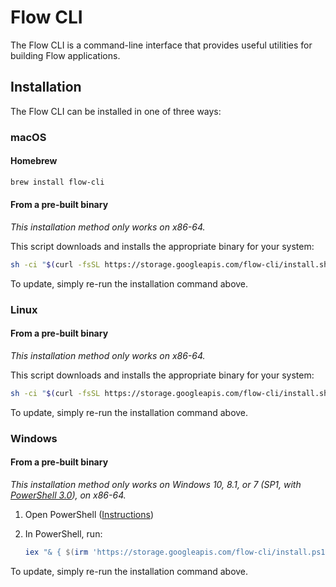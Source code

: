 # Flow CLI

The Flow CLI is a command-line interface that provides useful utilities for building Flow applications.

## Installation

The Flow CLI can be installed in one of three ways:

### macOS

#### Homebrew

```sh
brew install flow-cli
```

#### From a pre-built binary

_This installation method only works on x86-64._

This script downloads and installs the appropriate binary for your system:

```sh
sh -ci "$(curl -fsSL https://storage.googleapis.com/flow-cli/install.sh)"
```

To update, simply re-run the installation command above.

### Linux

#### From a pre-built binary

_This installation method only works on x86-64._

This script downloads and installs the appropriate binary for your system:

```sh
sh -ci "$(curl -fsSL https://storage.googleapis.com/flow-cli/install.sh)"
```

To update, simply re-run the installation command above.

### Windows

#### From a pre-built binary

_This installation method only works on Windows 10, 8.1, or 7 (SP1, with [PowerShell 3.0](https://www.microsoft.com/en-ca/download/details.aspx?id=34595)), on x86-64._

1. Open PowerShell ([Instructions](https://docs.microsoft.com/en-us/powershell/scripting/install/installing-windows-powershell?view=powershell-7#finding-powershell-in-windows-10-81-80-and-7))
2. In PowerShell, run:

    ```powershell
    iex "& { $(irm 'https://storage.googleapis.com/flow-cli/install.ps1') }"
    ```

To update, simply re-run the installation command above.


